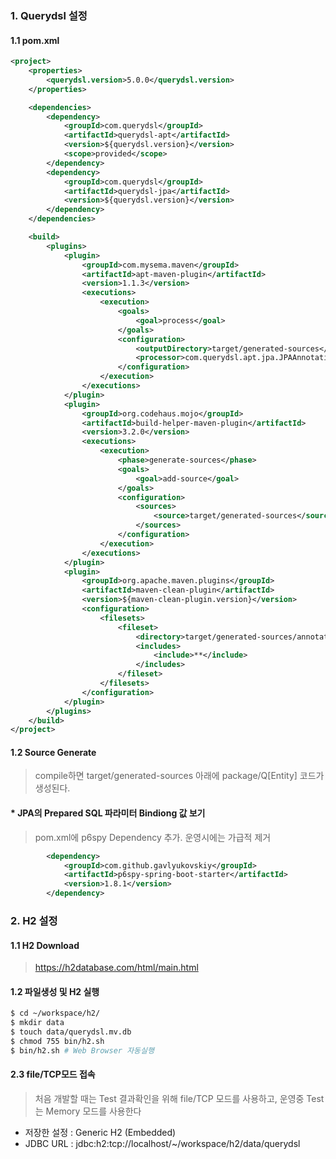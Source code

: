 ### 1. Querydsl 설정
#### 1.1 pom.xml
```xml
<project>
	<properties>
		<querydsl.version>5.0.0</querydsl.version>
	</properties>

    <dependencies>
        <dependency>
            <groupId>com.querydsl</groupId>
            <artifactId>querydsl-apt</artifactId>
            <version>${querydsl.version}</version>
            <scope>provided</scope>
        </dependency>
        <dependency>
            <groupId>com.querydsl</groupId>
            <artifactId>querydsl-jpa</artifactId>
            <version>${querydsl.version}</version>
        </dependency>
    </dependencies>

    <build>
        <plugins>
            <plugin>
                <groupId>com.mysema.maven</groupId>
                <artifactId>apt-maven-plugin</artifactId>
                <version>1.1.3</version>
                <executions>
                    <execution>
                        <goals>
                            <goal>process</goal>
                        </goals>
                        <configuration>
                            <outputDirectory>target/generated-sources</outputDirectory>
                            <processor>com.querydsl.apt.jpa.JPAAnnotationProcessor</processor>
                        </configuration>
                    </execution>
                </executions>
            </plugin>
            <plugin>
                <groupId>org.codehaus.mojo</groupId>
                <artifactId>build-helper-maven-plugin</artifactId>
                <version>3.2.0</version>
                <executions>
                    <execution>
                        <phase>generate-sources</phase>
                        <goals>
                            <goal>add-source</goal>
                        </goals>
                        <configuration>
                            <sources>
                                <source>target/generated-sources</source>
                            </sources>
                        </configuration>
                    </execution>
                </executions>
            </plugin>
            <plugin>
                <groupId>org.apache.maven.plugins</groupId>
                <artifactId>maven-clean-plugin</artifactId>
                <version>${maven-clean-plugin.version}</version>
                <configuration>
                    <filesets>
                        <fileset>
                            <directory>target/generated-sources/annotations</directory>
                            <includes>
                                <include>**</include>
                            </includes>
                        </fileset>
                    </filesets>
                </configuration>
            </plugin>
        </plugins>
    </build>
</project>
```
#### 1.2 Source Generate
> compile하면 target/generated-sources 아래에 package/Q[Entity] 코드가 생성된다.
#### * JPA의 Prepared SQL 파라미터 Bindiong 값 보기
> pom.xml에 p6spy Dependency 추가. 운영시에는 가급적 제거
```xml
		<dependency>
			<groupId>com.github.gavlyukovskiy</groupId>
			<artifactId>p6spy-spring-boot-starter</artifactId>
			<version>1.8.1</version>
		</dependency>
```

### 2. H2 설정
#### 1.1 H2 Download
> https://h2database.com/html/main.html
#### 1.2 파일생성 및 H2 실행
```bash
$ cd ~/workspace/h2/
$ mkdir data
$ touch data/querydsl.mv.db
$ chmod 755 bin/h2.sh
$ bin/h2.sh # Web Browser 자동실행
```
#### 2.3 file/TCP모드 접속
> 처음 개발할 때는 Test 결과확인을 위해 file/TCP 모드를 사용하고, 운영중 Test는 Memory 모드를 사용한다
* 저장한 설정 : Generic H2 (Embedded)
* JDBC URL : jdbc:h2:tcp://localhost/~/workspace/h2/data/querydsl
